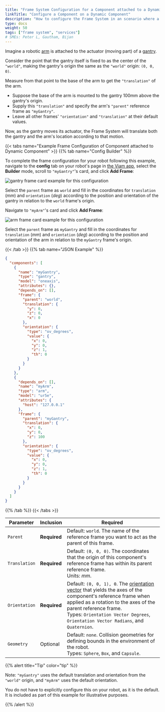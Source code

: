 ```yaml
---
title: "Frame System Configuration for a Component attached to a Dynamic Component"
linkTitle: "Configure a Component on a Dynamic Component"
description: "How to configure the Frame System in an scenario where a component is attached to another component."
type: docs
weight: 50
tags: ["frame system", "services"]
# SMEs: Peter L, Gautham, Bijan
---
```


Imagine a robotic [arm](/components/arm) is attached to the actuator (moving part) of a [gantry](/components/gantry).

Consider the point that the gantry itself is fixed to as the center of the `"world"`, making the gantry's origin the same as the `"world"` origin: `(0, 0, 0)`.

Measure from that point to the base of the arm to get the `"translation"` of the arm.

- Suppose the base of the arm is mounted to the gantry 100mm above the gantry's origin.
- Supply this `"translation"` and specify the arm's `"parent"` reference frame as `"myGantry"`.
- Leave all other frames' `"orientation"` and `"translation"` at their default values.

Now, as the gantry moves its actuator, the Frame System will translate both the gantry and the arm's location according to that motion.

{{< tabs name="Example Frame Configuration of Component attached to Dynamic Component" >}}
{{% tab name="Config Builder" %}}

To complete the frame configuration for your robot following this example, navigate to the **config** tab on your robot's page in [the Viam app](https://app.viam.com), select the **Builder** mode, scroll to `"myGantry"`'s card, and click **Add Frame**:

![gantry frame card example for this configuration](../img/frame_card_dyn_gantry.png)

Select the `parent` frame as `world` and fill in the coordinates for `translation` (*mm*) and `orientation` (*deg*) according to the position and orientation of the gantry in relation to the `world` frame's origin.

Navigate to `"myArm"`'s card and click **Add Frame**:

![arm frame card example for this configuration](../img/frame_card_dyn_arm.png)

Select the `parent` frame as `myGantry` and fill in the coordinates for `translation` (*mm*) and `orientation` (*deg*) according to the position and orientation of the arm in relation to the `myGantry` frame's origin.

{{< /tab >}}
{{% tab name="JSON Example" %}}

```json {class="line-numbers linkable-line-numbers"}
{
  "components": [
    {
      "name": "myGantry",
      "type": "gantry",
      "model": "oneaxis",
      "attributes": {},
      "depends_on": [],
      "frame": {
        "parent": "world",
        "translation": {
          "y": 0,
          "z": 0,
          "x": 0
        },
        "orientation": {
          "type": "ov_degrees",
          "value": {
            "x": 0,
            "y": 0,
            "z": 1,
            "th": 0
          }
        }
      }
    },
    {
      "depends_on": [],
      "name": "myArm",
      "type": "arm",
      "model": "ur5e",
      "attributes": {
        "host": "127.0.0.1"
      },
      "frame": {
        "parent": "myGantry",
        "translation": {
          "x": 0,
          "y": 0,
          "z": 100
        },
        "orientation": {
          "type": "ov_degrees",
          "value": {
            "x": 0,
            "y": 0,
            "z": 1,
            "th": 0
          }
        }
      }
    }
  ]
}
```

{{% /tab %}}
{{< /tabs >}}

| Parameter | Inclusion | Required |
| --------- | ----------- | ----- |
| `Parent`  | **Required** | Default: `world`. The name of the reference frame you want to act as the parent of this frame. |
| `Translation` | **Required** | Default: `(0, 0, 0)`. The coordinates that the origin of this component's reference frame has within its parent reference frame. <br> Units: *mm*. |
| `Orientation`  | **Required** | Default: `(0, 0, 1), 0`. The [orientation vector](/internals/orientation-vector/) that yields the axes of the component's reference frame when applied as a rotation to the axes of the parent reference frame. <br> Types: `Orientation Vector Degrees`, `Orientation Vector Radians`, and `Quaternion`. |
| `Geometry`  | Optional | Default: `none`. Collision geometries for defining bounds in the environment of the robot. <br> Types: `Sphere`, `Box`, and `Capsule`. |

{{% alert title="Tip" color="tip" %}}

Note: `"myGantry"` uses the default translation and orientation from the `"world"` origin, and `"myArm"` uses the default orientation.

You do not have to explicitly configure this on your robot, as it is the default.
It is included as part of this example for illustrative purposes.

{{% /alert %}}
